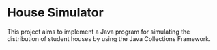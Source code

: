 # House Simulator
This project aims to implement a Java program for simulating the distribution of student houses by using the Java Collections Framework.
